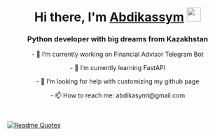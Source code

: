 <h1 align="center">Hi there, I'm <a href="https://daniilshat.ru/" target="_blank">Abdikassym</a> 
<img src="https://github.com/blackcater/blackcater/raw/main/images/Hi.gif" height="32"/></h1>
<h3 align="center">Python developer with big dreams from Kazakhstan</h3>


<p align="center">- 🔭 I’m currently working on Financial Advisor Telegram Bot </p>
<p align="center">- 🌱 I’m currently learning FastAPI </p>
<p align="center">- 🤔 I’m looking for help with customizing my github page </p>
<p align="center">- 📫 How to reach me: abdikasymt@gmail.com </p>

<br>


[![Readme Quotes](https://quotes-github-readme.vercel.app/api?type=horizontal&theme=dark)](https://github.com/piyushsuthar/github-readme-quotes)

